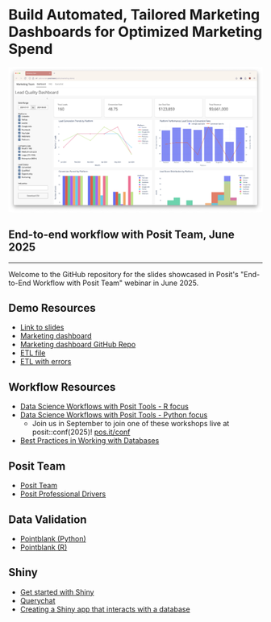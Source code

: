 # Build Automated, Tailored Marketing Dashboards for Optimized Marketing Spend 

![](images/screenshot.png)

## End-to-end workflow with Posit Team, June 2025

---

Welcome to the GitHub repository for the slides showcased in Posit's "End-to-End Workflow with Posit Team" webinar in June 2025.

## Demo Resources

* [Link to slides](https://ivelasq-2025-06-25-marketing-demo.share.connect.posit.cloud/)
* [Marketing dashboard](https://pub.current.posit.team/public/marketing-demo/)
* [Marketing dashboard GitHub Repo](https://github.com/posit-marketing/marketing-dashboard)
* [ETL file](etl.qmd)
* [ETL with errors](etl-error.qmd)

## Workflow Resources

* [Data Science Workflows with Posit Tools - R focus](https://posit-conf-2024.github.io/ds-workflows-r/)
* [Data Science Workflows with Posit Tools - Python focus](https://github.com/posit-conf-2024/ds-workflows-python)
  * Join us in September to join one of these workshops live at posit::conf(2025)! [pos.it/conf](https://pos.it/conf)
* [Best Practices in Working with Databases](https://solutions.posit.co/connections/db/)

## Posit Team

* [Posit Team](https://posit.co/products/enterprise/team/)
* [Posit Professional Drivers](https://solutions.posit.co/connections/db/databases/?_gl=1*dvoc14*_up*MQ..*_ga*MTQwNDcyMTk0OC4xNzUwNjg4Mjkw*_ga_X64JZVV9NC*czE3NTA2ODgyODkkbzEkZzAkdDE3NTA2ODgyODkkajYwJGwwJGgw)

## Data Validation

* [Pointblank (Python)](https://posit-dev.github.io/pointblank/)
* [Pointblank (R)](https://rstudio.github.io/pointblank/)

## Shiny

* [Get started with Shiny](https://shiny.posit.co/getstarted)
* [Querychat](https://github.com/posit-dev/querychat)
* [Creating a Shiny app that interacts with a database](https://posit.co/blog/shiny-with-databases/)
